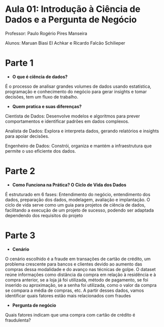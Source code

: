 # Aula 01: Introdução à Ciência de Dados e a Pergunta de Negócio 

Professor: Paulo Rogério Pires Manseira 

Alunos: Maruan Biasi El Achkar e Ricardo Falcão Schilieper 

# Parte 1

* **O que é ciência de dados?** 

É o processo de analisar grandes volumes de dados usando estatística, programação e conhecimento do negócio para gerar insights e tomar decisões, tem um fluxo de trabalho.  

 

* **Quem pratica e suas diferenças?** 

Cientista de Dados: Desenvolve modelos e algoritmos para prever comportamentos e identificar padrões em dados complexos. 

Analista de Dados: Explora e interpreta dados, gerando relatórios e insights para apoiar decisões. 

Engenheiro de Dados: Constrói, organiza e mantém a infraestrutura que permite o uso eficiente dos dados. 

# 

# 

# Parte 2

*  **Como Funciona na Prática? O Ciclo de Vida dos Dados**

É estruturado em 6 fases: Entendimento do negócio, entendimento dos dados, preparação dos dados, modelagem, avaliação e implantação. O ciclo de vida serve como um guia para projetos de ciência de dados, facilitando a execução de um projeto de sucesso, podendo ser adaptada dependendo dos requisitos do projeto

# Parte 3

* **Cenário**

O cenário escolhido é a fraude em transações de cartão de crédito, um problema crescente para bancos e clientes devido ao aumento das compras dessa modalidade e do avanço nas técnicas de golpe. O dataset reúne informações como distância da compra em relação à residência e à compra anterior, se a loja já foi utilizada, método de pagamento, se foi inserido ou aproximação, se a senha foi utilizada, como o valor da compra se compara a média de compras, etc. A partir desses dados, vamos identificar quais fatores estão mais relacionados com fraudes

* **Pergunta de negócio**

Quais fatores indicam que uma compra com cartão de crédito é fraudulenta?
